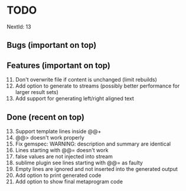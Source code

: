 TODO
====

NextId: 13

Bugs (important on top)
-----------------------

Features (important on top)
---------------------------
11. Don't overwrite file if content is unchanged (limit rebuilds)
3. Add option to generate to streams (possibly better performance for larger result sets)
7. Add support for generating left/right aligned text

Done (recent on top)
--------------------
13. Support template lines inside @@+
10. @@><newline> doesn't work properly
5. Fix gemspec:  WARNING:  description and summary are identical
9. Lines starting with @@= doesn't work
6. false values are not injected into stream
8. sublime plugin see lines starting with @@= as faulty
1. Empty lines are ignored and not inserted into the generated output
2. Add option to print generated code
4. Add option to show final metaprogram code
